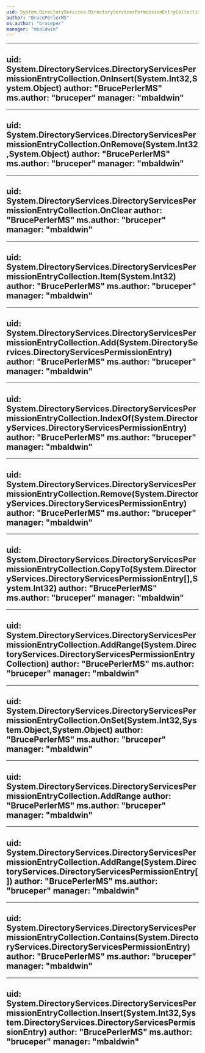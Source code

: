 ```yaml
---
uid: System.DirectoryServices.DirectoryServicesPermissionEntryCollection
author: "BrucePerlerMS"
ms.author: "bruceper"
manager: "mbaldwin"
---
```


---
uid: System.DirectoryServices.DirectoryServicesPermissionEntryCollection.OnInsert(System.Int32,System.Object)
author: "BrucePerlerMS"
ms.author: "bruceper"
manager: "mbaldwin"
---

---
uid: System.DirectoryServices.DirectoryServicesPermissionEntryCollection.OnRemove(System.Int32,System.Object)
author: "BrucePerlerMS"
ms.author: "bruceper"
manager: "mbaldwin"
---

---
uid: System.DirectoryServices.DirectoryServicesPermissionEntryCollection.OnClear
author: "BrucePerlerMS"
ms.author: "bruceper"
manager: "mbaldwin"
---

---
uid: System.DirectoryServices.DirectoryServicesPermissionEntryCollection.Item(System.Int32)
author: "BrucePerlerMS"
ms.author: "bruceper"
manager: "mbaldwin"
---

---
uid: System.DirectoryServices.DirectoryServicesPermissionEntryCollection.Add(System.DirectoryServices.DirectoryServicesPermissionEntry)
author: "BrucePerlerMS"
ms.author: "bruceper"
manager: "mbaldwin"
---

---
uid: System.DirectoryServices.DirectoryServicesPermissionEntryCollection.IndexOf(System.DirectoryServices.DirectoryServicesPermissionEntry)
author: "BrucePerlerMS"
ms.author: "bruceper"
manager: "mbaldwin"
---

---
uid: System.DirectoryServices.DirectoryServicesPermissionEntryCollection.Remove(System.DirectoryServices.DirectoryServicesPermissionEntry)
author: "BrucePerlerMS"
ms.author: "bruceper"
manager: "mbaldwin"
---

---
uid: System.DirectoryServices.DirectoryServicesPermissionEntryCollection.CopyTo(System.DirectoryServices.DirectoryServicesPermissionEntry[],System.Int32)
author: "BrucePerlerMS"
ms.author: "bruceper"
manager: "mbaldwin"
---

---
uid: System.DirectoryServices.DirectoryServicesPermissionEntryCollection.AddRange(System.DirectoryServices.DirectoryServicesPermissionEntryCollection)
author: "BrucePerlerMS"
ms.author: "bruceper"
manager: "mbaldwin"
---

---
uid: System.DirectoryServices.DirectoryServicesPermissionEntryCollection.OnSet(System.Int32,System.Object,System.Object)
author: "BrucePerlerMS"
ms.author: "bruceper"
manager: "mbaldwin"
---

---
uid: System.DirectoryServices.DirectoryServicesPermissionEntryCollection.AddRange
author: "BrucePerlerMS"
ms.author: "bruceper"
manager: "mbaldwin"
---

---
uid: System.DirectoryServices.DirectoryServicesPermissionEntryCollection.AddRange(System.DirectoryServices.DirectoryServicesPermissionEntry[])
author: "BrucePerlerMS"
ms.author: "bruceper"
manager: "mbaldwin"
---

---
uid: System.DirectoryServices.DirectoryServicesPermissionEntryCollection.Contains(System.DirectoryServices.DirectoryServicesPermissionEntry)
author: "BrucePerlerMS"
ms.author: "bruceper"
manager: "mbaldwin"
---

---
uid: System.DirectoryServices.DirectoryServicesPermissionEntryCollection.Insert(System.Int32,System.DirectoryServices.DirectoryServicesPermissionEntry)
author: "BrucePerlerMS"
ms.author: "bruceper"
manager: "mbaldwin"
---
